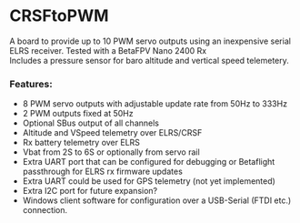 # CRSFtoPWM  
  
A board to provide up to 10 PWM servo outputs using an inexpensive serial ELRS receiver.  Tested with a BetaFPV Nano 2400 Rx  
Includes a pressure sensor for baro altitude and vertical speed telemetery. 
  
### Features:  
* 8 PWM servo outputs with adjustable update rate from 50Hz to 333Hz
* 2 PWM outputs fixed at 50Hz
* Optional SBus output of all channels
* Altitude and VSpeed telemetry over ELRS/CRSF
* Rx battery telemetry over ELRS
* Vbat from 2S to 6S or optionally from servo rail
* Extra UART port that can be configured for debugging or Betaflight passthrough for ELRS rx firmware updates
* Extra UART could be used for GPS telemetry (not yet implemented)
* Extra I2C port for future expansion?
* Windows client software for configuration over a USB-Serial (FTDI etc.) connection.

 
